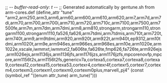 ;; -*- buffer-read-only: t -*-
;; Generated automatically by gentune.sh from arm-cores.def
(define_attr "tune"
	"arm2,arm250,arm3,arm6,arm60,arm600,arm610,arm620,arm7,arm7d,arm7di,arm70,arm700,arm700i,arm710,arm720,arm710c,arm7100,arm7500,arm7500fe,arm7m,arm7dm,arm7dmi,arm8,arm810,strongarm,strongarm110,strongarm1100,strongarm1110,fa526,fa626,arm7tdmi,arm7tdmis,arm710t,arm720t,arm740t,arm9,arm9tdmi,arm920,arm920t,arm922t,arm940t,ep9312,arm10tdmi,arm1020t,arm9e,arm946es,arm966es,arm968es,arm10e,arm1020e,arm1022e,xscale,iwmmxt,iwmmxt2,fa606te,fa626te,fmp626,fa726te,arm926ejs,arm1026ejs,arm1136js,arm1136jfs,arm1176jzs,arm1176jzfs,mpcorenovfp,mpcore,arm1156t2s,arm1156t2fs,genericv7a,cortexa5,cortexa7,cortexa8,cortexa9,cortexa12,cortexa15,cortexa53,cortexr4,cortexr4f,cortexr5,cortexr7,cortexm4,cortexm3,cortexm1,cortexm0,cortexm0plus,marvell_pj4"
	(const (symbol_ref "((enum attr_tune) arm_tune)")))
